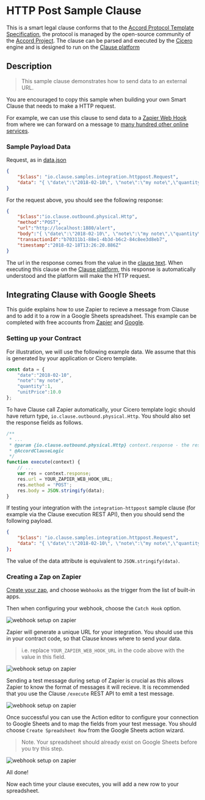 
# HTTP Post Sample Clause

This is a smart legal clause conforms that to the [Accord Protocol Template Specification](https://docs.google.com/document/d/1UacA_r2KGcBA2D4voDgGE8jqid-Uh4Dt09AE-shBKR0), the protocol is managed by the open-source community of the [Accord Project](https://accordproject.org). The clause can be parsed and executed by the [Cicero](https://github.com/accordproject/cicero) engine and is designed to run on the [Clause platform](https://clause.io)

## Description

> This sample clause demonstrates how to send data to an external URL. 

You are encouraged to copy this sample when building your own Smart Clause that needs to make a HTTP request.

For example, we can use this clause to send data to a [Zapier Web Hook](https://zapier.com/apps/webhook/integrations) from where we can forward on a message to [many hundred other online services](https://zapier.com/apps/integrations).

### Sample Payload Data

Request, as in [data.json](https://github.com/accordproject/cicero-template-library/blob/master/acceptance-of-delivery/data.json)
```json
{
    "$class": "io.clause.samples.integration.httppost.Request",
    "data": "{ \"date\":\"2018-02-10\", \"note\":\"my note\",\"quantity\":1,\"unitPrice\":10.0}"
}
```

For the request above, you should see the following response:
```json
{
    "$class":"io.clause.outbound.physical.Http",
    "method":"POST",
    "url":"http://localhost:1880/alert",
    "body":"{ \"date\":\"2018-02-10\", \"note\":\"my note\",\"quantity\":1,\"unitPrice\":10.0}",
    "transactionId":"b70311b1-88e1-4b3d-b6c2-84c8ee3d8eb7",
    "timestamp":"2018-02-18T13:26:20.886Z"
}
```
The url in the response comes from the value in the [clause text](sample.txt). When executing this clause on the [Clause platform](https://clause.io), this response is automatically understood and the platform will make the HTTP request.


## Integrating Clause with Google Sheets

This guide explains how to use Zapier to recieve a message from Clause and to add it to a row in a Google Sheets spreadsheet. This example can be completed with free accounts from [Zapier](https://zapier.com/sign-up) and [Google](https://accounts.google.com/SignUp?service=wise&continue=https%3A%2F%2Fdocs.google.com%2Fspreadsheets%2F%3Fusp%3Dmkt_sheets&ltmpl=sheets).

### Setting up your Contract

For illustration, we will use the following example data. We assume that this is generated by your application or Cicero template.

```js
const data = { 
    "date":"2018-02-10",
    "note":"my note",
    "quantity":1,
    "unitPrice":10.0
};
```

To have Clause call Zapier automatically, your Cicero template logic should have return type, `io.clause.outbound.physical.Http`. You should also set the response fields as follows.
```js
/**
 * ...
 * @param {io.clause.outbound.physical.Http} context.response - the response
 * @AccordClauseLogic
 */
function execute(context) {
    // ...
    var res = context.response;
    res.url = YOUR_ZAPIER_WEB_HOOK_URL;
    res.method = 'POST';
    res.body = JSON.stringify(data);
}

```

If testing your integration with the `integration-httppost` sample clause (for example via the Clause execution REST API), then you should send the following payload.
```json
{
    "$class": "io.clause.samples.integration.httppost.Request",
    "data": "{ \"date\":\"2018-02-10\", \"note\":\"my note\",\"quantity\":1,\"unitPrice\":10.0}"
};
```
The value of the data attribute is equivalent to `JSON.stringify(data)`.

### Creating a Zap on Zapier

[Create your zap](https://zapier.com/app/editor), and choose `Webhooks` as the trigger from the list of built-in apps.

Then when configuring your webhook, choose the `Catch Hook` option.

![webhook setup on zapier](https://s3.amazonaws.com/clause-staging-static/clause-template-library/integration-httppost/WebHook-catchhook.png)

Zapier will generate a unique URL for your integration. You should use this in your contract code, so that Clause knows where to send your data. 

> i.e. replace `YOUR_ZAPIER_WEB_HOOK_URL` in the code above with the value in this field.

![webhook setup on zapier](https://s3.amazonaws.com/clause-staging-static/clause-template-library/integration-httppost/WebHook-view.png)

Sending a test message during setup of Zapier is crucial as this allows Zapier to know the format of messages it will recieve. It is recommended that you use the Clause `/execute` REST API to emit a test message.

![webhook setup on zapier](https://s3.amazonaws.com/clause-staging-static/clause-template-library/integration-httppost/WebHook-test.png)

Once successful you can use the Action editor to configure your connection to Google Sheets and to map the fields from your test message. You should choose `Create Spreadsheet Row` from the Google Sheets action wizard.

> Note. Your spreadsheet should already exist on Google Sheets before you try this step.

![webhook setup on zapier](https://s3.amazonaws.com/clause-staging-static/clause-template-library/integration-httppost/GoogleSheets-setup.png)

All done!

Now each time your clause executes, you will add a new row to your spreadsheet.
